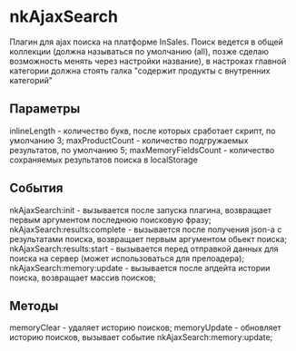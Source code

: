 # nkAjaxSearch

Плагин для ajax поиска на платформе InSales.
Поиск ведется в общей коллекции (должна называться по умолчанию (all), позже сделаю возможность менять через настройки название), в настроках главной категории должна стоять галка "содержит продукты с внутренних категорий"

## Параметры 
inlineLength - количество букв, после которых сработает скрипт, по умолчанию 3;
maxProductCount - количество подгружаемых результатов, по умолчанию 5;
maxMemoryFieldsCount - количество сохраняемых результатов поиска в localStorage

## События
nkAjaxSearch:init - вызывается после запуска плагина, возвращает первым аргументом последнюю поисковую фразу;
nkAjaxSearch:results:complete - вызывается после получения json-а с результатами поиска, возвращает первым аргументом обьект поиска;
nkAjaxSearch:results:start - вызывается перед отправкой данных для поиска на сервер (может использоваться для прелоадера);
nkAjaxSearch:memory:update - вызывается после апдейта истории поиска, возвращает массив поисков;

## Методы
memoryClear - удаляет историю поисков;
memoryUpdate - обновляет историю поисков, вызывает событие nkAjaxSearch:memory:update;
